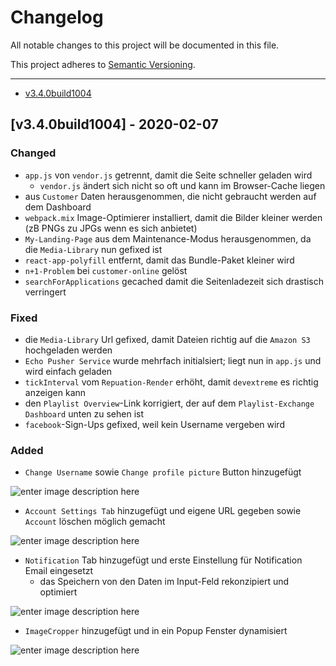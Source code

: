 # Changelog

All notable changes to this project will be documented in this file.

This project adheres to [Semantic Versioning](https://semver.org/spec/v2.0.0.html).

---

- [v3.4.0build1004](#v3.4.0build1004)

<a name="v3.4.0build1004"></a>
## [v3.4.0build1004] - 2020-02-07

### Changed
 - `app.js` von `vendor.js`  getrennt, damit die Seite schneller geladen wird
	- `vendor.js` ändert sich nicht so oft und kann im Browser-Cache liegen
 - aus `Customer` Daten herausgenommen, die nicht gebraucht werden auf dem Dashboard
 - `webpack.mix` Image-Optimierer installiert, damit die Bilder kleiner werden (zB PNGs zu JPGs wenn es sich anbietet)
 - `My-Landing-Page` aus dem Maintenance-Modus herausgenommen, da die `Media-Library` nun gefixed ist
 - `react-app-polyfill` entfernt, damit das Bundle-Paket kleiner wird
 - `n+1-Problem` bei `customer-online` gelöst
 - `searchForApplications` gecached damit die Seitenladezeit sich drastisch verringert
### Fixed
 - die `Media-Library` Url gefixed, damit Dateien richtig auf die `Amazon S3` hochgeladen werden
 - `Echo Pusher Service` wurde mehrfach initialsiert; liegt nun in `app.js` und wird einfach geladen
 - `tickInterval` vom `Repuation-Render` erhöht, damit `devextreme` es richtig anzeigen kann
 - den `Playlist Overview`-Link korrigiert, der auf dem `Playlist-Exchange Dashboard` unten zu sehen ist
 - `facebook`-Sign-Ups gefixed, weil kein Username vergeben wird

### Added
- `Change Username` sowie `Change profile picture` Button hinzugefügt

![enter image description here](https://s3.eu-central-1.amazonaws.com/affekt-assets/share/2020/02/chrome_sIJUopxwSo.png)
- `Account Settings Tab` hinzugefügt und eigene URL gegeben sowie `Account` löschen möglich gemacht

![enter image description here](https://s3.eu-central-1.amazonaws.com/affekt-assets/share/2020/02/chrome_T0yas5yNqj.png)
- `Notification` Tab hinzugefügt und erste Einstellung für Notification Email eingesetzt
	- das Speichern von den Daten im Input-Feld rekonzipiert und optimiert

![enter image description here](https://s3.eu-central-1.amazonaws.com/affekt-assets/share/2020/02/chrome_JulRnA8im5.png)
- `ImageCropper` hinzugefügt und in ein Popup Fenster dynamisiert

![enter image description here](https://s3.eu-central-1.amazonaws.com/affekt-assets/share/2020/02/chrome_M6koulUg9g.png)
